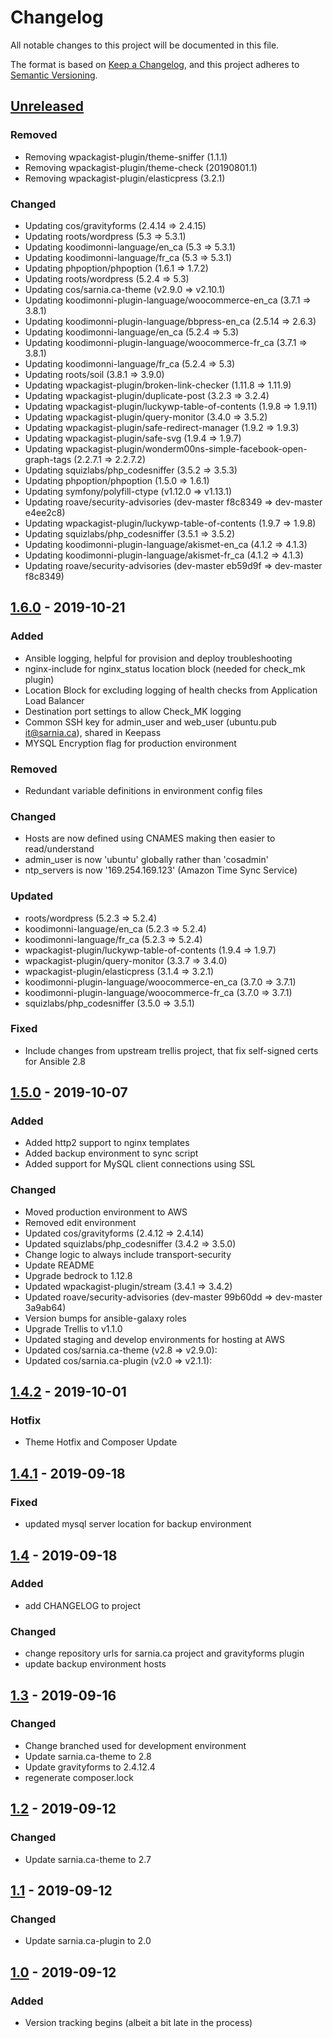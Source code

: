 # Changelog
All notable changes to this project will be documented in this file.

The format is based on [Keep a Changelog](https://keepachangelog.com/en/1.0.0/),
and this project adheres to [Semantic Versioning](https://semver.org/spec/v2.0.0.html).


## [Unreleased]

### Removed
- Removing wpackagist-plugin/theme-sniffer (1.1.1)
- Removing wpackagist-plugin/theme-check (20190801.1)
- Removing wpackagist-plugin/elasticpress (3.2.1)

### Changed
- Updating cos/gravityforms (2.4.14 => 2.4.15)
- Updating roots/wordpress (5.3 => 5.3.1)
- Updating koodimonni-language/en_ca (5.3 => 5.3.1)
- Updating koodimonni-language/fr_ca (5.3 => 5.3.1)
- Updating phpoption/phpoption (1.6.1 => 1.7.2)
- Updating roots/wordpress (5.2.4 => 5.3)
- Updating cos/sarnia.ca-theme (v2.9.0 => v2.10.1)
- Updating koodimonni-plugin-language/woocommerce-en_ca (3.7.1 => 3.8.1)
- Updating koodimonni-plugin-language/bbpress-en_ca (2.5.14 => 2.6.3)
- Updating koodimonni-language/en_ca (5.2.4 => 5.3)
- Updating koodimonni-plugin-language/woocommerce-fr_ca (3.7.1 => 3.8.1)
- Updating koodimonni-language/fr_ca (5.2.4 => 5.3)
- Updating roots/soil (3.8.1 => 3.9.0)
- Updating wpackagist-plugin/broken-link-checker (1.11.8 => 1.11.9)
- Updating wpackagist-plugin/duplicate-post (3.2.3 => 3.2.4)
- Updating wpackagist-plugin/luckywp-table-of-contents (1.9.8 => 1.9.11)
- Updating wpackagist-plugin/query-monitor (3.4.0 => 3.5.2)
- Updating wpackagist-plugin/safe-redirect-manager (1.9.2 => 1.9.3)
- Updating wpackagist-plugin/safe-svg (1.9.4 => 1.9.7)
- Updating wpackagist-plugin/wonderm00ns-simple-facebook-open-graph-tags (2.2.7.1 => 2.2.7.2)
- Updating squizlabs/php_codesniffer (3.5.2 => 3.5.3)
- Updating phpoption/phpoption (1.5.0 => 1.6.1)
- Updating symfony/polyfill-ctype (v1.12.0 => v1.13.1)
- Updating roave/security-advisories (dev-master f8c8349 => dev-master e4ee2c8)
- Updating wpackagist-plugin/luckywp-table-of-contents (1.9.7 => 1.9.8)
- Updating squizlabs/php_codesniffer (3.5.1 => 3.5.2)
- Updating koodimonni-plugin-language/akismet-en_ca (4.1.2 => 4.1.3)
- Updating koodimonni-plugin-language/akismet-fr_ca (4.1.2 => 4.1.3)
- Updating roave/security-advisories (dev-master eb59d9f => dev-master f8c8349)


## [1.6.0] - 2019-10-21
### Added
- Ansible logging, helpful for provision and deploy troubleshooting
- nginx-include for nginx_status location block (needed for check_mk plugin)
- Location Block for excluding logging of health checks from Application Load Balancer
- Destination port settings to allow Check_MK logging
- Common SSH key for admin_user and web_user (ubuntu.pub it@sarnia.ca), shared in Keepass
- MYSQL Encryption flag for production environment

### Removed
- Redundant variable definitions in environment config files

### Changed
- Hosts are now defined using CNAMES making then easier to read/understand
- admin_user is now 'ubuntu' globally rather than 'cosadmin'
- ntp_servers is now '169.254.169.123' (Amazon Time Sync Service)

### Updated
- roots/wordpress (5.2.3 => 5.2.4)
- koodimonni-language/en_ca (5.2.3 => 5.2.4)
- koodimonni-language/fr_ca (5.2.3 => 5.2.4)
- wpackagist-plugin/luckywp-table-of-contents (1.9.4 => 1.9.7)
- wpackagist-plugin/query-monitor (3.3.7 => 3.4.0)
- wpackagist-plugin/elasticpress (3.1.4 => 3.2.1)
- koodimonni-plugin-language/woocommerce-en_ca (3.7.0 => 3.7.1)
- koodimonni-plugin-language/woocommerce-fr_ca (3.7.0 => 3.7.1)
- squizlabs/php_codesniffer (3.5.0 => 3.5.1)

### Fixed
- Include changes from upstream trellis project, that fix self-signed certs for Ansible 2.8

## [1.5.0] - 2019-10-07
### Added
- Added http2 support to nginx templates
- Added backup environment to sync script
- Added support for MySQL client connections using SSL

### Changed
- Moved production environment to AWS
- Removed edit environment
- Updated cos/gravityforms (2.4.12 => 2.4.14)
- Updated squizlabs/php_codesniffer (3.4.2 => 3.5.0)
- Change logic to always include transport-security
- Update README
- Upgrade bedrock to 1.12.8
- Updated wpackagist-plugin/stream (3.4.1 => 3.4.2)  
- Updated roave/security-advisories (dev-master 99b60dd => dev-master 3a9ab64)
- Version bumps for ansible-galaxy roles
- Upgrade Trellis to v1.1.0
- Updated staging and develop environments for hosting at AWS
- Updated cos/sarnia.ca-theme (v2.8 => v2.9.0):
- Updated cos/sarnia.ca-plugin (v2.0 => v2.1.1): 

## [1.4.2] - 2019-10-01
### Hotfix
- Theme Hotfix and Composer Update

## [1.4.1] - 2019-09-18
### Fixed
- updated mysql server location for backup environment

## [1.4] - 2019-09-18
### Added
- add CHANGELOG to project

### Changed
- change repository urls for sarnia.ca project and gravityforms plugin
- update backup environment hosts

## [1.3] - 2019-09-16
### Changed
- Change branched used for development environment
- Update sarnia.ca-theme to 2.8
- Update gravityforms to 2.4.12.4
- regenerate composer.lock

## [1.2] - 2019-09-12
### Changed
- Update sarnia.ca-theme to 2.7

## [1.1] - 2019-09-12
### Changed
- Update sarnia.ca-plugin to 2.0

## [1.0] - 2019-09-12
### Added
- Version tracking begins (albeit a bit late in the process)

[Unreleased]: https://cos-gitlab-prod/sarnia-website/sarnia.ca/compare/v1.6.0...develop
[1.6.0]: https://cos-gitlab-prod/sarnia-website/sarnia.ca/compare/v1.5.0...v1.6.0
[1.5.0]: https://cos-gitlab-prod/sarnia-website/sarnia.ca/compare/v1.4.2...v1.5.0
[1.4.2]: https://cos-gitlab-prod/sarnia-website/sarnia.ca/compare/v1.4.1...v1.4.2
[1.4.1]: https://cos-gitlab-prod/sarnia-website/sarnia.ca/compare/v1.4...v1.4.1
[1.4]: https://cos-gitlab-prod/sarnia-website/sarnia.ca/compare/v1.3...v1.4
[1.3]: https://cos-gitlab-prod/sarnia-website/sarnia.ca/compare/v1.2...v1.3
[1.2]: https://cos-gitlab-prod/sarnia-website/sarnia.ca/compare/v1.1...v1.2
[1.1]: https://cos-gitlab-prod/sarnia-website/sarnia.ca/compare/v1.0...v1.1
[1.0]: https://cos-gitlab-prod/sarnia-website/sarnia.ca/-/tags/v1.0
